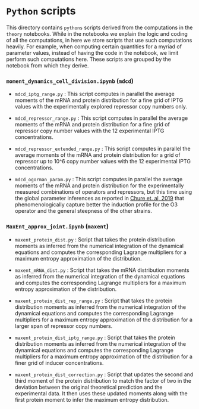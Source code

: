 # `Python` scripts

This directory contains `pythons` scripts derived from the computations in the
`theory` notebooks. While in the notebooks we explain the logic and coding of
all the computations, in here we store scripts that use such computations
heavily. For example, when computing certain quantities for a myriad of
parameter values, instead of having the code in the notebook, we limit perform
such computations here. These scripts are grouped by the notebook from which
they derive.

### `moment_dynamics_cell_division.ipynb` (`mdcd`)

- `mdcd_iptg_range.py` : This script computes in parallel the average moments
  of the mRNA and protein distribution for a fine grid of IPTG values with the
  experimentally explored repressor copy numbers only.

- `mdcd_repressor_range.py` : This script computes in parallel the average
  moments of the mRNA and protein distribution for a fine grid of repressor
  copy number values with the 12 experimental IPTG concentrations.

- `mdcd_repressor_extended_range.py` : This script computes in parallel the average
  moments of the mRNA and protein distribution for a grid of repressor up to 10^6
  copy number values with the 12 experimental IPTG concentrations.

- `mdcd_ogorman_param.py` : This script computes in parallel the average
  moments of the mRNA and protein distribution for the experimentally measured
  combinations of operators and repressors, but this time using the global
  parameter inferences as reported in [Chure et. al, 2019](https://www.rpgroup.caltech.edu/mwc_mutants/index.html)
  that phenomenologically capture better the induction profile for the O3
  operator and the general steepness of the other strains.

### `MaxEnt_approx_joint.ipynb` (`maxent`)

- `maxent_protein_dist.py` : Script that takes the protein distribution moments
  as inferred from the numerical integration of the dynamical equations and
  computes the corresponding Lagrange multipliers for a maximum entropy
  approximation of the distribution.

- `maxent_mRNA_dist.py` : Script that takes the mRNA distribution moments as
  inferred from the numerical integration of the dynamical equations and
  computes the corresponding Lagrange multipliers for a maximum entropy
  approximation of the distribution.

- `maxent_protein_dist_rep_range.py` : Script that takes the protein
  distribution moments as inferred from the numerical integration of the
  dynamical equations and computes the corresponding Lagrange multipliers for a
  maximum entropy approximation of the distribution for a larger span of
  repressor copy numbers.

- `maxent_protein_dist_iptg_range.py` : Script that takes the protein
  distribution moments as inferred from the numerical integration of the
  dynamical equations and computes the corresponding Lagrange multipliers for a
  maximum entropy approximation of the distribution for a finer grid of inducer
  concentrations.
    
- `maxent_protein_dist_correction.py` : Script that updates the second and third
  moment of the protein distribution to match the factor of two in the
  deviation between the original theoretical prediction and the experimental
  data. It then uses these updated moments along with the first protein moment
  to infer the maximum entropy distribution.
